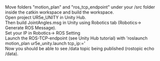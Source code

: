 Move folders "motion_plan" and "ros_tcp_endpoint" under your /src folder inside the catkin workspace and build the workspace.  
Open project UR5e_UNITY in Unity Hub.  
Then build JointAngles.msg in Unity using Robotics tab (Robotics-> Generate ROS Message).  
Set your IP in Robotics-> ROS Setting  
Launch the ROS-TCP-endpoint (see Unity Hub tutorial) with 'roslaunch motion_plan ur5e_unity.launch tcp_ip:=<same ip in unity robotics>'  
Now you should be able to see /data topic being published (rostopic echo /data).  
